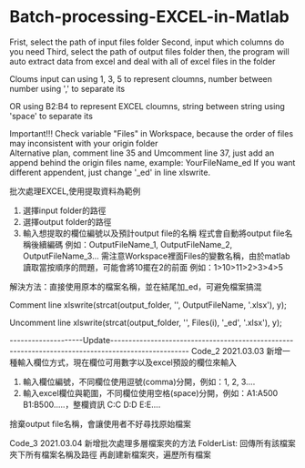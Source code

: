 # Batch-processing-EXCEL-in-Matlab
Frist, select the path of input files folder
Second, input which columns do you need
Third, select the path of output files folder
then, the program will auto extract data from excel and deal with all of excel files in the folder

Cloums input can using 1, 3, 5 to represent cloumns, number between number using ',' to separate its

OR using B2:B4 to represent EXCEL cloumns, string between string using 'space' to separate its

Important!!!
Check variable "Files" in Workspace, because the order of files may inconsistent with your origin folder  
Alternative plan, comment line 35 and Umcomment line 37, just add an append behind the origin files name, example: YourFileName_ed
If you want different appendent, just change '_ed' in line xlswrite.

批次處理EXCEL,使用提取資料為範例
1. 選擇input folder的路徑
2. 選擇output folder的路徑
3. 輸入想提取的欄位編號以及預計output file的名稱
程式會自動將output file名稱後續編碼
例如：OutputFileName_1, OutputFileName_2, OutputFileName_3...
需注意Workspace裡面Files的變數名稱，由於matlab讀取當按順序的問題，可能會將10擺在2的前面
例如：1>10>11>2>3>4>5

解決方法：直接使用原本的檔案名稱，並在結尾加_ed，可避免檔案搞混

Comment line xlswrite(strcat(output_folder, '\', OutputFileName, '.xlsx'), y);

Uncomment line xlswrite(strcat(output_folder, '\', Files(i), '_ed', '.xlsx'), y);

--------------------Update---------------------------------------------------------------------------------------------------
Code_2 2021.03.03
新增一種輸入欄位方式，現在欄位可用數字以及excel預設的欄位來輸入
1. 輸入欄位編號，不同欄位使用逗號(comma)分開，例如：1, 2, 3....
2. 輸入excel欄位與範圍，不同欄位使用空格(space)分開，例如：A1:A500 B1:B500.....，整欄資訊 C:C D:D E:E....

捨棄output file名稱，會讓使用者不好尋找原始檔案

Code_3 2021.03.04
新增批次處理多層檔案夾的方法
FolderList: 回傳所有該檔案夾下所有檔案名稱及路徑
再創建新檔案夾，遍歷所有檔案
